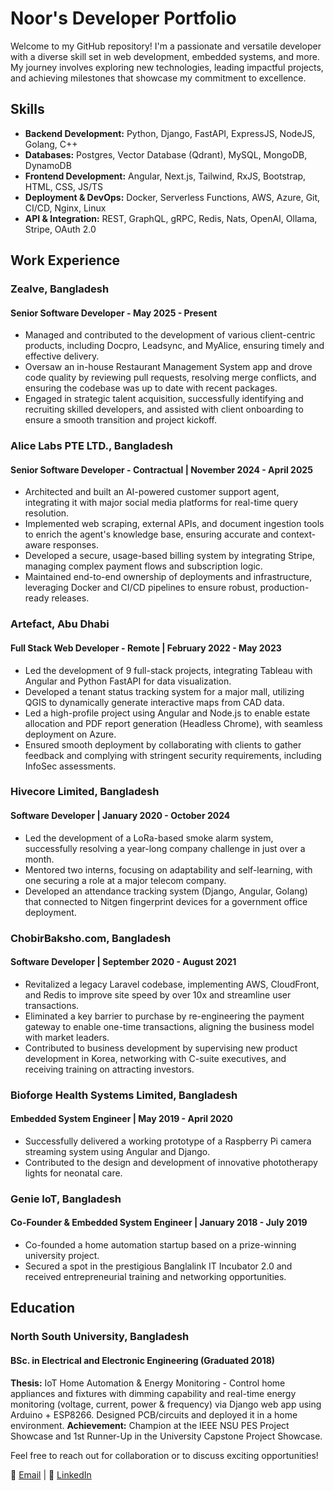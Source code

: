 # Noor's Developer Portfolio

Welcome to my GitHub repository! I'm a passionate and versatile developer with a diverse skill set in web development, embedded systems, and more. My journey involves exploring new technologies, leading impactful projects, and achieving milestones that showcase my commitment to excellence.

## Skills
- **Backend Development:** Python, Django, FastAPI, ExpressJS, NodeJS, Golang, C++
- **Databases:** Postgres, Vector Database (Qdrant), MySQL, MongoDB, DynamoDB
- **Frontend Development:** Angular, Next.js, Tailwind, RxJS, Bootstrap, HTML, CSS, JS/TS
- **Deployment & DevOps:** Docker, Serverless Functions, AWS, Azure, Git, CI/CD, Nginx, Linux
- **API & Integration:** REST, GraphQL, gRPC, Redis, Nats, OpenAI, Ollama, Stripe, OAuth 2.0

## Work Experience
### Zealve, Bangladesh
#### Senior Software Developer - May 2025 - Present
- Managed and contributed to the development of various client-centric products, including Docpro, Leadsync, and MyAlice, ensuring timely and effective delivery.
- Oversaw an in-house Restaurant Management System app and drove code quality by reviewing pull requests, resolving merge conflicts, and ensuring the codebase was up to date with recent packages.
- Engaged in strategic talent acquisition, successfully identifying and recruiting skilled developers, and assisted with client onboarding to ensure a smooth transition and project kickoff.
### Alice Labs PTE LTD., Bangladesh
#### Senior Software Developer - Contractual | November 2024 - April 2025
- Architected and built an AI-powered customer support agent, integrating it with major social media platforms for real-time query resolution.
- Implemented web scraping, external APIs, and document ingestion tools to enrich the agent's knowledge base, ensuring accurate and context-aware responses.
- Developed a secure, usage-based billing system by integrating Stripe, managing complex payment flows and subscription logic.
- Maintained end-to-end ownership of deployments and infrastructure, leveraging Docker and CI/CD pipelines to ensure robust, production-ready releases.
### Artefact, Abu Dhabi
#### Full Stack Web Developer - Remote | February 2022 - May 2023
- Led the development of 9 full-stack projects, integrating Tableau with Angular and Python FastAPI for data visualization.
- Developed a tenant status tracking system for a major mall, utilizing QGIS to dynamically generate interactive maps from CAD data.
- Led a high-profile project using Angular and Node.js to enable estate allocation and PDF report generation (Headless Chrome), with seamless deployment on Azure.
- Ensured smooth deployment by collaborating with clients to gather feedback and complying with stringent security requirements, including InfoSec assessments.
### Hivecore Limited, Bangladesh
#### Software Developer | January 2020 - October 2024
- Led the development of a LoRa-based smoke alarm system, successfully resolving a year-long company challenge in just over a month.
- Mentored two interns, focusing on adaptability and self-learning, with one securing a role at a major telecom company.
- Developed an attendance tracking system (Django, Angular, Golang) that connected to Nitgen fingerprint devices for a government office deployment.
### ChobirBaksho.com, Bangladesh
#### Software Developer | September 2020 - August 2021
- Revitalized a legacy Laravel codebase, implementing AWS, CloudFront, and Redis to improve site speed by over 10x and streamline user transactions.
- Eliminated a key barrier to purchase by re-engineering the payment gateway to enable one-time transactions, aligning the business model with market leaders.
- Contributed to business development by supervising new product development in Korea, networking with C-suite executives, and receiving training on attracting investors.
### Bioforge Health Systems Limited, Bangladesh
#### Embedded System Engineer | May 2019 - April 2020
- Successfully delivered a working prototype of a Raspberry Pi camera streaming system using Angular and Django.
- Contributed to the design and development of innovative phototherapy lights for neonatal care.
### Genie IoT, Bangladesh
#### Co-Founder & Embedded System Engineer | January 2018 - July 2019
- Co-founded a home automation startup based on a prize-winning university project.
- Secured a spot in the prestigious Banglalink IT Incubator 2.0 and received entrepreneurial training and networking opportunities.

## Education
### North South University, Bangladesh
#### BSc. in Electrical and Electronic Engineering (Graduated 2018)
**Thesis:** IoT Home Automation & Energy Monitoring - Control home appliances and fixtures with dimming capability and real-time energy monitoring (voltage, current, power & frequency) via Django web app using Arduino + ESP8266. Designed PCB/circuits and deployed it in a home environment.
**Achievement:** Champion at the IEEE NSU PES Project Showcase and 1st Runner-Up in the University Capstone Project Showcase.

Feel free to reach out for collaboration or to discuss exciting opportunities!

📧 [Email](mailto:nooraldinahmed@gmail.com) | 🔗 [LinkedIn](https://www.linkedin.com/in/nadahmed)
